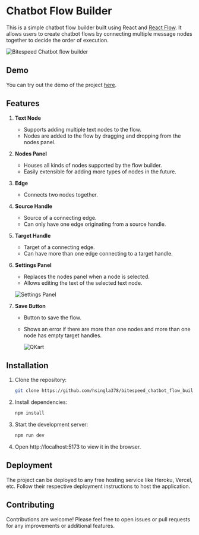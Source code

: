 # Chatbot Flow Builder

This is a simple chatbot flow builder built using React and [React Flow](https://reactflow.dev/). It allows users to create chatbot flows by connecting multiple message nodes together to decide the order of execution.

![Bitespeed Chatbot flow builder](https://bitespeed.notion.site/image/https%3A%2F%2Fs3-us-west-2.amazonaws.com%2Fsecure.notion-static.com%2F75974f28-7e11-4222-b99f-83ae626dc6b8%2FText_node.jpeg?table=block&id=118525ef-afef-4cf8-b073-d813ce8493b2&spaceId=bd075709-aeb9-477a-aa0d-347a38181da2&width=2000&userId=&cache=v2)

## Demo

You can try out the demo of the project [here](https://bitespeed-chatbot-flow-builder.netlify.app/).

## Features

1. **Text Node**
   - Supports adding multiple text nodes to the flow.
   - Nodes are added to the flow by dragging and dropping from the nodes panel.
   
2. **Nodes Panel**
   - Houses all kinds of nodes supported by the flow builder.
   - Easily extensible for adding more types of nodes in the future.
   
3. **Edge**
   - Connects two nodes together.
   
4. **Source Handle**
   - Source of a connecting edge.
   - Can only have one edge originating from a source handle.
   
5. **Target Handle**
   - Target of a connecting edge.
   - Can have more than one edge connecting to a target handle.
   
6. **Settings Panel**
   - Replaces the nodes panel when a node is selected.
   - Allows editing the text of the selected text node.

    ![Settings Panel](https://bitespeed.notion.site/image/https%3A%2F%2Fs3-us-west-2.amazonaws.com%2Fsecure.notion-static.com%2F38e424e4-01cd-462b-a4af-29de9d2c404c%2FSettings_panel.jpeg?table=block&id=7ae6c90f-b3d5-47e9-9d12-0d0b7275bf5f&spaceId=bd075709-aeb9-477a-aa0d-347a38181da2&width=2000&userId=&cache=v2)
   
7. **Save Button**
   - Button to save the flow.
   - Shows an error if there are more than one nodes and more than one node has empty target handles.
  
     ![QKart](https://bitespeed.notion.site/image/https%3A%2F%2Fs3-us-west-2.amazonaws.com%2Fsecure.notion-static.com%2Fb33c6166-aa3e-4c1a-b1b8-1dbd010e1e2e%2FScreenshot_2022-10-24_at_10.41.29_PM.png?table=block&id=fcd6da61-a9da-42e5-a341-77871648de6e&spaceId=bd075709-aeb9-477a-aa0d-347a38181da2&width=2000&userId=&cache=v2)

## Installation

1. Clone the repository:

   ```bash
   git clone https://github.com/hsingla378/bitespeed_chatbot_flow_builder.git
   ```

2. Install dependencies:

   ```bash
   npm install
   ```

3. Start the development server:

   ```bash
   npm run dev
   ```

4. Open http://localhost:5173 to view it in the browser.

## Deployment

The project can be deployed to any free hosting service like Heroku, Vercel, etc. Follow their respective deployment instructions to host the application.

## Contributing

Contributions are welcome! Please feel free to open issues or pull requests for any improvements or additional features.
